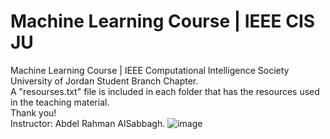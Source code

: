 # Machine Learning Course | IEEE CIS JU
Machine Learning Course | IEEE Computational Intelligence Society University of Jordan Student Branch Chapter.
<br />
A "resourses.txt" file is included in each folder that has the resources used in the teaching material.
<br />
Thank you!
<br />
Instructor: Abdel Rahman AlSabbagh.
![image](https://github.com/AbdulSabb/MachineLearningCourse/assets/92596599/d8275604-04d8-4955-8182-74a65e234451)

